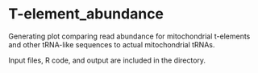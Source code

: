 # T-element_abundance

Generating plot comparing read abundance for mitochondrial t-elements and other tRNA-like sequences to actual mitochondrial tRNAs.

Input files, R code, and output are included in the directory.